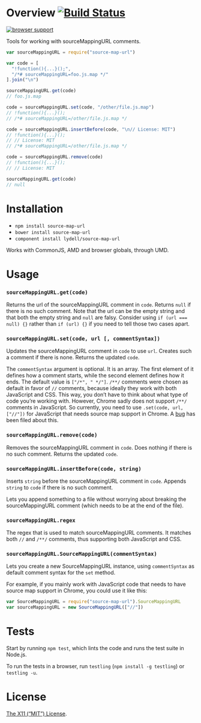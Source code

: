 Overview [![Build Status](https://travis-ci.org/lydell/source-map-url.png?branch=master)](https://travis-ci.org/lydell/source-map-url)
========

[![browser support](https://ci.testling.com/lydell/source-map-url.png)](https://ci.testling.com/lydell/source-map-url)

Tools for working with sourceMappingURL comments.

```js
var sourceMappingURL = require("source-map-url")

var code = [
  "!function(){...}();",
  "/*# sourceMappingURL=foo.js.map */"
].join("\n")

sourceMappingURL.get(code)
// foo.js.map

code = sourceMappingURL.set(code, "/other/file.js.map")
// !function(){...}();
// /*# sourceMappingURL=/other/file.js.map */

code = sourceMappingURL.insertBefore(code, "\n// License: MIT")
// !function(){...}();
// // License: MIT
// /*# sourceMappingURL=/other/file.js.map */

code = sourceMappingURL.remove(code)
// !function(){...}();
// // License: MIT

sourceMappingURL.get(code)
// null
```


Installation
============

- `npm install source-map-url`
- `bower install source-map-url`
- `component install lydell/source-map-url`

Works with CommonJS, AMD and browser globals, through UMD.


Usage
=====

### `sourceMappingURL.get(code)` ###

Returns the url of the sourceMappingURL comment in `code`. Returns `null` if
there is no such comment. Note that the url can be the empty string and that
both the empty string and `null` are falsy. Consider using `if (url === null)
{}` rather than `if (url) {}` if you need to tell those two cases apart.

### `sourceMappingURL.set(code, url [, commentSyntax])` ###

Updates the sourceMappingURL comment in `code` to use `url`. Creates such a
comment if there is none. Returns the updated `code`.

The `commentSyntax` argument is optional. It is an array. The first element of
it defines how a comment starts, while the second element defines how it ends.
The default value is `["/*", " */"]`. `/**/` comments were chosen as default in
favor of `//` comments, because ideally they work with both JavaScript and CSS.
This way, you don’t have to think about what type of code you’re working with.
However, Chrome sadly does not support `/**/` comments in JavaScript. So
currently, you need to use `.set(code, url, ["//"])` for JavaScript that needs
source map support in Chrome. A [bug] has been filed about this.

[bug]: http://code.google.com/p/chromium/issues/detail?id=341807

### `sourceMappingURL.remove(code)` ###

Removes the sourceMappingURL comment in `code`. Does nothing if there is no
such comment. Returns the updated `code`.

### `sourceMappingURL.insertBefore(code, string)` ###

Inserts `string` before the sourceMappingURL comment in `code`. Appends
`string` to `code` if there is no such comment.

Lets you append something to a file without worrying about breaking the
sourceMappingURL comment (which needs to be at the end of the file).

### `sourceMappingURL.regex` ###

The regex that is used to match sourceMappingURL comments. It matches both `//`
and `/**/` comments, thus supporting both JavaScript and CSS.

### `sourceMappingURL.SourceMappingURL(commentSyntax)` ###

Lets you create a new SourceMappingURL instance, using `commentSyntax` as
default comment syntax for the `set` method.

For example, if you mainly work with JavaScript code that needs to have source
map support in Chrome, you could use it like this:

```js
var SourceMappingURL = require("source-map-url").SourceMappingURL
var sourceMappingURL = new SourceMappingURL(["//"])
```


Tests
=====

Start by running `npm test`, which lints the code and runs the test suite in Node.js.

To run the tests in a browser, run `testling` (`npm install -g testling`) or `testling -u`.


License
=======

[The X11 (“MIT”) License](LICENSE).
